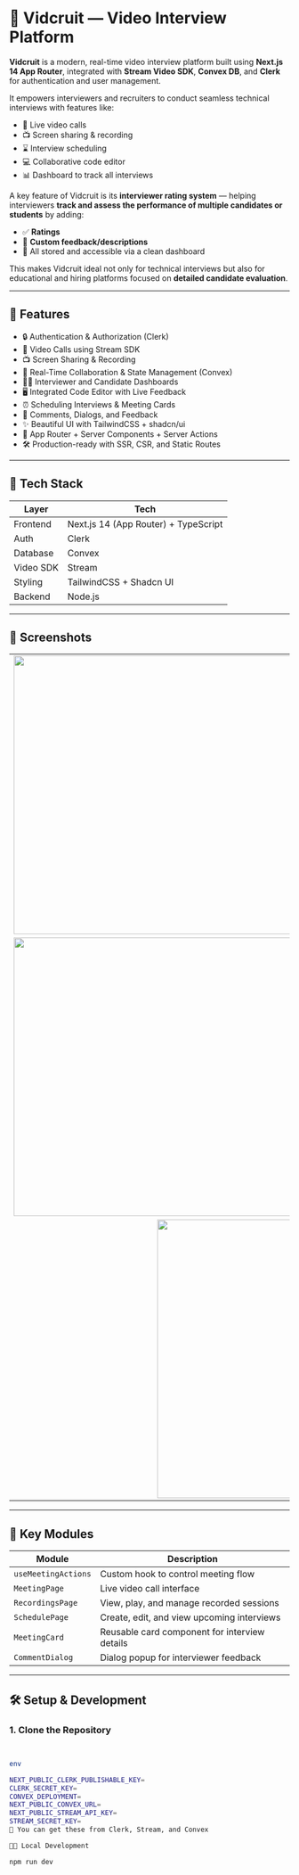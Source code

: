 # 🎥 Vidcruit — Video Interview Platform 


**Vidcruit** is a modern, real-time video interview platform built using **Next.js 14 App Router**, integrated with **Stream Video SDK**, **Convex DB**, and **Clerk** for authentication and user management.

It empowers interviewers and recruiters to conduct seamless technical interviews with features like:

- 🎥 Live video calls
- 📺 Screen sharing & recording
- ⌛ Interview scheduling
- 💻 Collaborative code editor
- 📊 Dashboard to track all interviews

A key feature of Vidcruit is its **interviewer rating system** — helping interviewers **track and assess the performance of multiple candidates or students** by adding:

- ✅ **Ratings**
- 📝 **Custom feedback/descriptions**
- 📁 All stored and accessible via a clean dashboard

This makes Vidcruit ideal not only for technical interviews but also for educational and hiring platforms focused on **detailed candidate evaluation**.

---

## 🚀 Features

- 🔒 Authentication & Authorization (Clerk)
- 🎥 Video Calls using Stream SDK
- 📺 Screen Sharing & Recording
- 🧠 Real-Time Collaboration & State Management (Convex)
- 🧑‍💼 Interviewer and Candidate Dashboards
- 🖥️ Integrated Code Editor with Live Feedback
- ⏰ Scheduling Interviews & Meeting Cards
- 💬 Comments, Dialogs, and Feedback
- ✨ Beautiful UI with TailwindCSS + shadcn/ui
- 🧩 App Router + Server Components + Server Actions
- 🛠️ Production-ready with SSR, CSR, and Static Routes

---

## 🧱 Tech Stack

| Layer        | Tech                                     |
|--------------|------------------------------------------|
| Frontend     | Next.js 14 (App Router) + TypeScript     |
| Auth         | Clerk                                    |
| Database     | Convex                                   |
| Video SDK    | Stream                                   |
| Styling      | TailwindCSS + Shadcn UI                  |
| Backend      | Node.js                                  |

---





## 📸 Screenshots

<div align="center">
  <table>
    <tr>
      <td><img src="https://github.com/user-attachments/assets/c5478ae0-64ab-4687-9a1e-10e43bbba09f" width="500" /></td>
      <td><img src="https://github.com/user-attachments/assets/59bba193-9792-43f3-9530-d89c29ece98b" width="500" /></td>
    </tr>
    <tr>
      <td><img src="https://github.com/user-attachments/assets/e0615052-d861-4a55-bd0d-0d54c093af91" width="500" /></td>
      <td><img src="https://github.com/user-attachments/assets/aa3c4f25-198e-4177-93e6-ce45733064d1" width="500" /></td>
    </tr>
    <tr>
      <td colspan="2" align="center">
        <img src="https://github.com/user-attachments/assets/0fe51a45-a52c-42e2-9fa0-70c4feb9db57" width="500" />
      </td>
    </tr>
  </table>
</div>








---

## 🧪 Key Modules

| Module               | Description                                       |
|----------------------|---------------------------------------------------|
| `useMeetingActions`  | Custom hook to control meeting flow              |
| `MeetingPage`        | Live video call interface                        |
| `RecordingsPage`     | View, play, and manage recorded sessions         |
| `SchedulePage`       | Create, edit, and view upcoming interviews       |
| `MeetingCard`        | Reusable card component for interview details    |
| `CommentDialog`      | Dialog popup for interviewer feedback            |

---

## 🛠️ Setup & Development

### 1. Clone the Repository

```bash


env

NEXT_PUBLIC_CLERK_PUBLISHABLE_KEY=
CLERK_SECRET_KEY=
CONVEX_DEPLOYMENT=
NEXT_PUBLIC_CONVEX_URL=
NEXT_PUBLIC_STREAM_API_KEY=
STREAM_SECRET_KEY=
🔐 You can get these from Clerk, Stream, and Convex

🧑‍💻 Local Development

npm run dev
